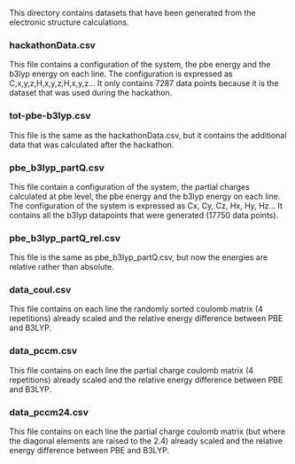 This directory contains datasets that have been generated from the electronic structure calculations.

### hackathonData.csv

This file contains a configuration of the system, the pbe energy and the b3lyp energy on each line. The configuration is expressed as C,x,y,z,H,x,y,z,H,x,y,z...
It only contains 7287 data points because it is the dataset that was used during the hackathon. 

### tot-pbe-b3lyp.csv

This file is the same as the hackathonData.csv, but it contains the additional data that was calculated after the hackathon. 

### pbe_b3lyp_partQ.csv

This file contain a configuration of the system, the partial charges calculated at pbe level, the pbe energy and the b3lyp energy on each line. The configuration of the system is expressed as Cx, Cy, Cz, Hx, Hy, Hz...
It contains all the b3lyp datapoints that were generated (17750 data points).

### pbe_b3lyp_partQ_rel.csv

This file is the same as pbe_b3lyp_partQ.csv, but now the energies are relative rather than absolute.

### data_coul.csv

This file contains on each line the randomly sorted coulomb matrix (4 repetitions) already scaled and the relative energy difference between PBE and B3LYP.

### data_pccm.csv

This file contains on each line the partial charge coulomb matrix (4 repetitions) already scaled and the relative energy difference between PBE and B3LYP.

### data_pccm24.csv

This file contains on each line the partial charge coulomb matrix (but where the diagonal elements are raised to the 2.4) already scaled and the relative energy difference between PBE and B3LYP.
